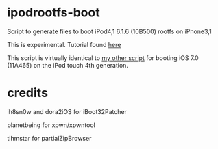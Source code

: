 # ipodrootfs-boot
Script to generate files to boot iPod4,1 6.1.6 (10B500) rootfs on iPhone3,1

This is experimental. Tutorial found [here](https://www.reddit.com/r/LegacyJailbreak/comments/vbzrif/tutorial_installing_and_booting_the_ipod41_rootfs/)

This script is virtually identical to [my other script](https://github.com/lychitree/ipod4-7.0-boot) for booting iOS 7.0 (11A465) on the iPod touch 4th generation.

# credits
ih8sn0w and dora2iOS for iBoot32Patcher

planetbeing for xpwn/xpwntool

tihmstar for partialZipBrowser
